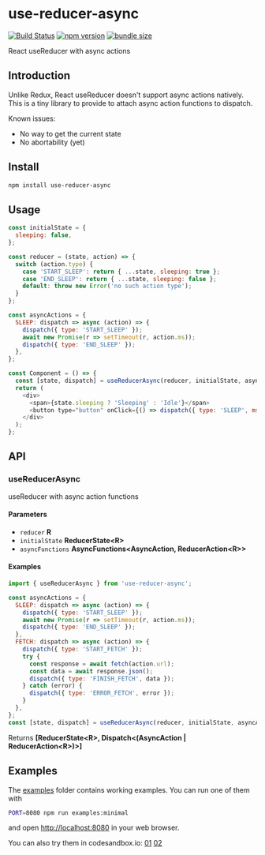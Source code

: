 # use-reducer-async

[![Build Status](https://travis-ci.com/dai-shi/use-reducer-async.svg?branch=master)](https://travis-ci.com/dai-shi/use-reducer-async)
[![npm version](https://badge.fury.io/js/use-reducer-async.svg)](https://badge.fury.io/js/use-reducer-async)
[![bundle size](https://badgen.net/bundlephobia/minzip/use-reducer-async)](https://bundlephobia.com/result?p=use-reducer-async)

React useReducer with async actions

## Introduction

Unlike Redux, React useReducer doesn't support async actions natively.
This is a tiny library to provide to attach async action functions
to dispatch.

Known issues:
- No way to get the current state
- No abortability (yet)

## Install

```bash
npm install use-reducer-async
```

## Usage

```javascript
const initialState = {
  sleeping: false,
};

const reducer = (state, action) => {
  switch (action.type) {
    case 'START_SLEEP': return { ...state, sleeping: true };
    case 'END_SLEEP': return { ...state, sleeping: false };
    default: throw new Error('no such action type');
  }
};

const asyncActions = {
  SLEEP: dispatch => async (action) => {
    dispatch({ type: 'START_SLEEP' });
    await new Promise(r => setTimeout(r, action.ms));
    dispatch({ type: 'END_SLEEP' });
  },
};

const Component = () => {
  const [state, dispatch] = useReducerAsync(reducer, initialState, asyncActions);
  return (
    <div>
      <span>{state.sleeping ? 'Sleeping' : 'Idle'}</span>
      <button type="button" onClick={() => dispatch({ type: 'SLEEP', ms: 1000 })}>Click</button>
    </div>
  );
};
```

## API

<!-- Generated by documentation.js. Update this documentation by updating the source code. -->

### useReducerAsync

useReducer with async action functions

#### Parameters

- `reducer` **R** 
- `initialState` **ReducerState&lt;R>** 
- `asyncFunctions` **AsyncFunctions&lt;AsyncAction, ReducerAction&lt;R>>** 

#### Examples

```javascript
import { useReducerAsync } from 'use-reducer-async';

const asyncActions = {
  SLEEP: dispatch => async (action) => {
    dispatch({ type: 'START_SLEEP' });
    await new Promise(r => setTimeout(r, action.ms));
    dispatch({ type: 'END_SLEEP' });
  },
  FETCH: dispatch => async (action) => {
    dispatch({ type: 'START_FETCH' });
    try {
      const response = await fetch(action.url);
      const data = await response.json();
      dispatch({ type: 'FINISH_FETCH', data });
    } catch (error) {
      dispatch({ type: 'ERROR_FETCH', error });
    }
  },
};
const [state, dispatch] = useReducerAsync(reducer, initialState, asyncActions);
```

Returns **\[ReducerState&lt;R>, Dispatch&lt;(AsyncAction | ReducerAction&lt;R>)>]** 

## Examples

The [examples](examples) folder contains working examples.
You can run one of them with

```bash
PORT=8080 npm run examples:minimal
```

and open <http://localhost:8080> in your web browser.

You can also try them in codesandbox.io:
[01](https://codesandbox.io/s/github/dai-shi/use-reducer-async/tree/master/examples/01_minimal)
[02](https://codesandbox.io/s/github/dai-shi/use-reducer-async/tree/master/examples/02_typescript)

